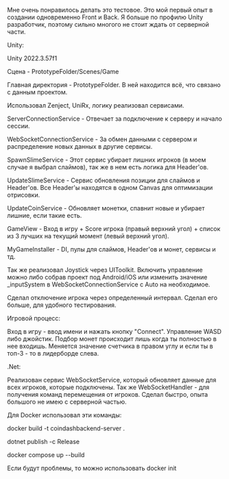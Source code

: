 Мне очень понравилось делать это тестовое. Это мой первый опыт в создании одновременно Front и Back. 
Я больше по профилю Unity разработчик, поэтому сильно многого не стоит ждать от серверной части.

Unity:  

Unity 2022.3.57f1

Сцена - PrototypeFolder/Scenes/Game

Главная директория -  PrototypeFolder.
В ней находится всё, что связано с данным проектом.

Использовал Zenject, UniRx, логику реализовал сервисами.
 
ServerConnectionService - Отвечает за подключение к серверу и начало сессии.

WebSocketConnectionService - За обмен данными с сервером и распределение новых данных в другие сервисы.

SpawnSlimeService - Этот сервис убирает лишних игроков (в моем случае я выбрал слаймов), так же в нем есть логика для Header'ов.

UpdateSlimeService - Сервис обновления позиции для слаймов и Header'ов. Все Header'ы находятся в одном Canvas для оптимизации отрисовки.

UpdateCoinService - Обновляет монетки, спавнит новые и убирает лишние, если такие есть.

GameView - Вход в игру + Score игрока (правый верхний угол) + список из 3 лучших на текущий момент (левый верхний угол).

MyGameInstaller - DI, пулы для слаймов, Header'ов и монет, сервисы и тд.

Так же реализовал Joystick через UIToolkit. Включить управление можно либо собрав проект под Android/iOS или изменить значение _inputSystem в WebSocketConnectionService с Auto на необходимое.

Сделал отключение игрока через определенный интервал. Сделал его больше, для удобного тестирования. 
 
Игровой процесс:

Вход в игру - ввод имени и нажать кнопку "Connect". Управление WASD либо джойстик. Подбор монет происходит лишь когда ты полностью в нее входишь. Меняется значение счетчика в правом углу и если ты в топ-3 - то в лидерборде слева.

.Net:

Реализован сервис WebSocketService, который обновляет данные для всех игроков, которые подключены.
Так же WebSocketHandler - для получения команд перемещения от игроков.
Сделал быстро, опыта большого не имею с серверной частью. 

Для Docker использовал эти команды:

docker build -t coindashbackend-server .

dotnet publish -c Release

docker compose up --build

Если будут проблемы, то можно использовать
docker init
